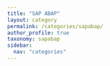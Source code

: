 ```yaml
---
title: "SAP ABAP"
layout: category
permalink: /categories/sapabap/
author_profile: true
taxonomy: sapabap
sidebar:
  nav: "categories"
---
```


